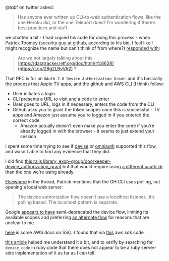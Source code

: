 @tqbf on twitter asked:

> Has anyone ever written up CLI-to-web authentication flows, like the one Heroku did, or the one Teleport does? I’m wondering if there’s best practices and stuff.

we chatted a bit - I had copied his code for doing this process - when Patrick Toomey (security guy at github, according to his bio, I feel like I might recognize the name but can't think of from where?) [responded with](https://twitter.com/patricktoomey/status/1513713615093727235):

> Are we not largely talking about this - [https://datatracker.ietf.org/doc/html/rfc8628](https://t.co/28g2LBvVA2) ?

That RFC is for an `OAuth 2.0 Device Authorization Grant`: and it's basically the process that Apple TV apps, and the github and AWS CLI (I think) follow:

- User initiates a login
- CLI presents a URL to visit and a code to enter
- User goes to URL, logs in if necessary, enters the code from the CLI
- Github asks you to grant the token scopes once this is successful - TV apps and Amazon just assume you're logged in if you entered the correct code
	- Amazon actually doesn't even make you enter the code if you're already logged in with the browser - it seems to just extend your session

I spent some time trying to see if [devise](https://github.com/heartcombo/devise) or [omniauth](https://github.com/omniauth/omniauth) supported this flow, and wasn't able to find any evidence that they did.

I did find [this rails library, exop-group/doorkeeper-device_authorization_grant](https://github.com/exop-group/doorkeeper-device_authorization_grant) but that would require using [a different oauth lib](https://github.com/doorkeeper-gem/doorkeeper) than the one we're using already.

[Elsewhere](https://twitter.com/patricktoomey/status/1513715981331230721) in the thread, Patrick mentions that the GH CLI uses polling, not opening a local web server:

> The device authorization flow doesn’t use a localhost listener…it’s polling based. The localhost pattern is separate.

Google [appears to have](https://developers.google.com/identity/protocols/oauth2/limited-input-device) semi-deprecated the device flow, limiting its available scopes and preferring [an alternate flow](https://developers.google.com/identity/protocols/oauth2/native-app) for reasons that are unclear to me.

[here](https://docs.aws.amazon.com/singlesignon/latest/OIDCAPIReference/Welcome.html) is some AWS docs on SSO; I found that via [this](https://github.com/aws/aws-sdk-ruby/blob/09f32a45dded28c33062d6c9a3440abeb66b47ac/gems/aws-sdk-ssooidc/lib/aws-sdk-ssooidc/types.rb#L48) aws sdk code

[this article](https://developer.okta.com/blog/2019/02/19/add-oauth-device-flow-to-any-server) helped me understand it a bit, and to verify by searching for `device_code` in ruby code that there does not appear to be a ruby server-side implementation of it as far as I can tell.